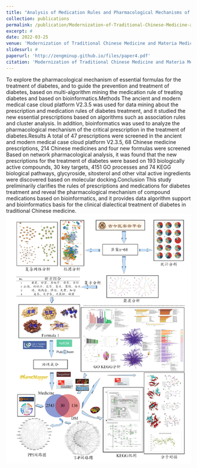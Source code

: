 ```yaml
---
title: "Analysis of Medication Rules and Pharmacological Mechanisms of Diabetes MellitusTreatment Based on Data Mining and Bioinformatics (in Chinese with English abstract)"
collection: publications
permalink: /publication/Modernization-of-Traditional-Chinese-Medicine-and-Materia-Medica-World-Science-and-Technology
excerpt: #
date: 2022-03-25
venue: 'Modernization of Traditional Chinese Medicine and Materia Medica-World Science and Technology'
slidesurl: #
paperurl: 'http://zengminup.github.io/files/paper4.pdf'
citation: 'Modernization of Traditional Chinese Medicine and Materia Medica-World Science and Technology,2022,24(02):597-609. (first-author, IF=2.4)'
---
```


To explore the pharmacological mechanism of essential formulas for the treatment of diabetes, and to guide the prevention and treatment of diabetes, based on multi-algorithm mining the medication rule of treating diabetes and based on bioinformatics.Methods The ancient and modern medical case cloud platform V2.3.5 was used for data mining about the prescription and medication rules of diabetes treatment, and it studied the new essential prescriptions based on algorithms such as association rules and cluster analysis. In addition, bioinformatics was used to analyze the pharmacological mechanism of the critical prescription in the treatment of diabetes.Results A total of 47 prescriptions were screened in the ancient and modern medical case cloud platform V2.3.5, 68 Chinese medicine prescriptions, 214 Chinese medicines and four new formulas were screened Based on network pharmacological analysis, it was found that the new prescriptions for the treatment of diabetes were based on 193 biologically active compounds, 30 key targets, 4151 GO processes and 74 KEGG biological pathways, glycyroside, sitosterol and other vital active ingredients were discovered based on molecular docking.Conclusion This study preliminarily clarifies the rules of prescriptions and medications for diabetes treatment and reveal the pharmacological mechanism of compound medications based on bioinformatics, and it provides data algorithm support and bioinformatics basis for the clinical dialectical treatment of diabetes in traditional Chinese medicine.<br/><img src='/images/Modernization-of-Traditional-Chinese-Medicine-and-Materia-Medica-World-Science-and-Technology.png'>
